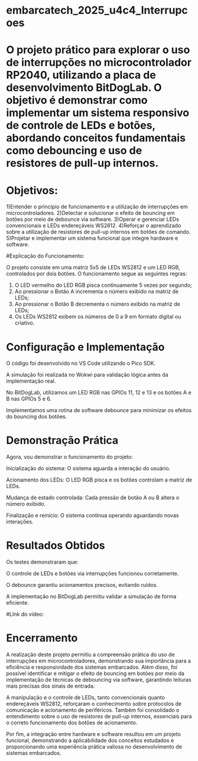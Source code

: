 # embarcatech_2025_u4c4_Interrupcoes
# O projeto prático para explorar o uso de interrupções no microcontrolador RP2040, utilizando a placa de desenvolvimento BitDogLab. O objetivo é demonstrar como implementar um sistema responsivo de controle de LEDs e botões, abordando conceitos fundamentais como debouncing e uso de resistores de pull-up internos.

# Objetivos:

1)Entender o princípio de funcionamento e a utilização de interrupções em microcontroladores.
2)Detectar e solucionar o efeito de bouncing em botões por meio de debounce via software.
3)Operar e gerenciar LEDs convencionais e LEDs endereçáveis WS2812.
4)Reforçar o aprendizado sobre a utilização de resistores de pull-up internos em botões de comando.
5)Projetar e implementar um sistema funcional que integre hardware e software.

#Explicação do Funcionamento:

O projeto consiste em uma matriz 5x5 de LEDs WS2812 e um LED RGB, controlados por dois botões. O funcionamento segue as seguintes regras:
1) O LED vermelho do LED RGB pisca continuamente 5 vezes por segundo;
2) Ao pressionar o Botão A incrementa o número exibido na matriz de LEDs;
3) Ao pressionar o Botão B decrementa o número exibido na matriz de LEDs;
4) Os LEDs WS2812 exibem os números de 0 a 9 em formato digital ou criativo.

# Configuração e Implementação

O código foi desenvolvido no VS Code utilizando o Pico SDK.

A simulação foi realizada no Wokwi para validação lógica antes da implementação real.

No BitDogLab, utilizamos um LED RGB nas GPIOs 11, 12 e 13 e os botões A e B nas GPIOs 5 e 6.

Implementamos uma rotina de software debounce para minimizar os efeitos do bouncing dos botões.

# Demonstração Prática
Agora, vou demonstrar o funcionamento do projeto:

Inicialização do sistema: O sistema aguarda a interação do usuário.

Acionamento dos LEDs: O LED RGB pisca e os botões controlam a matriz de LEDs.

Mudança de estado controlada: Cada pressão de botão A ou B altera o número exibido.

Finalização e reinício: O sistema continua operando aguardando novas interações.

# Resultados Obtidos
Os testes demonstraram que:

O controle de LEDs e botões via interrupções funcionou corretamente.

O debounce garantiu acionamentos precisos, evitando ruídos.

A implementação no BitDogLab permitiu validar a simulação de forma eficiente.

#LInk do vídeo: 

# Encerramento

A realização deste projeto permitiu a compreensão prática do uso de interrupções em microcontroladores, demonstrando sua importância para a eficiência e responsividade dos sistemas embarcados. Além disso, foi possível identificar e mitigar o efeito de bouncing em botões por meio da implementação de técnicas de debouncing via software, garantindo leituras mais precisas dos sinais de entrada.

A manipulação e o controle de LEDs, tanto convencionais quanto endereçáveis WS2812, reforçaram o conhecimento sobre protocolos de comunicação e acionamento de periféricos. Também foi consolidado o entendimento sobre o uso de resistores de pull-up internos, essenciais para o correto funcionamento dos botões de acionamento.

Por fim, a integração entre hardware e software resultou em um projeto funcional, demonstrando a aplicabilidade dos conceitos estudados e proporcionando uma experiência prática valiosa no desenvolvimento de sistemas embarcados.



